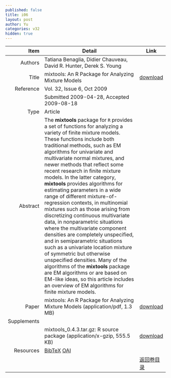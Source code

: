```yaml
---
published: false
title: i06
layout: post
author: Yu
categories: v32
hidden: true
---
```


| Item | Detail | Link |
|---:|---|---|
| Authors | Tatiana Benaglia, Didier Chauveau, David R. Hunter, Derek S. Young| |
| Title |mixtools: An R Package for Analyzing Mixture Models | [download](http://www.jstatsoft.org/v32/i06/paper) |
| Reference |Vol. 32, Issue 6, Oct 2009 | |
| | Submitted 2009-04-28, Accepted 2009-08-18| | 
| Type | Article| |
| Abstract | The <b>mixtools</b> package for <code>R</code> provides a set of functions for analyzing a variety of finite mixture models.  These functions include both traditional methods, such as EM algorithms for univariate and multivariate normal mixtures, and newer methods that reflect some recent research in finite mixture models.  In the latter category, <b>mixtools</b> provides algorithms for estimating parameters in a wide range of different mixture-of-regression contexts, in multinomial mixtures such as those arising from discretizing continuous multivariate data, in nonparametric situations where the multivariate component densities are completely unspecified, and in semiparametric situations such as a univariate location mixture of symmetric but otherwise unspecified densities. Many of the algorithms of the <b>mixtools</b> package are EM algorithms or are based on EM-like ideas, so this article includes an overview of EM algorithms for finite mixture models.| |
| Paper | mixtools: An R Package for Analyzing Mixture Models  (application/pdf, 1.3 MB)| [download](http://www.jstatsoft.org/v32/i06/paper) |
| Supplements | | |
| |mixtools_0.4.3.tar.gz: R source package  (application/x-gzip, 555.5 KB)|  [download](http://www.jstatsoft.org/v32/i06/supp/1) |
| Resources | [BibTeX](http://www.jstatsoft.org/v32/i06/bibtex) [OAI](http://www.jstatsoft.org/oai?verb=GetRecord&identifier=oai.jstatsoft/v32/i06&prefix=oai_dc)| |
| |  | [返回卷目录]({{site.baseurl}}/volume/v32.html) |